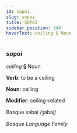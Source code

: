 ```yaml
---
id: sopoi
slug: sopoi
title: SOPOİ
sidebar_position: 348
hoverText: ceiling § Noun
---
```


### sopoi

*ceiling* **§** Noun

**Verb**: to be a ceiling

**Noun**: ceiling

**Modifier**: ceiling-related

Basque sabai /s̺abai̯/

*Basque Language Family*